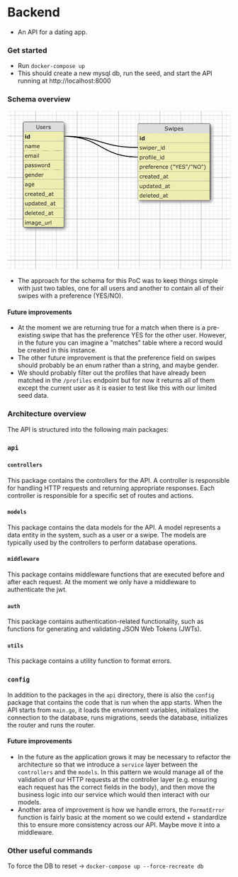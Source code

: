 # Backend
- An API for a dating app.
### Get started
- Run `docker-compose up`
- This should create a new mysql db, run the seed, and start the API running at http://localhost:8000

### Schema overview
![Screenshot](/images/schema.png)
- The approach for the schema for this PoC was to keep things simple with just two tables, one for all users and another to contain all of their swipes with a preference (YES/NO).
#### Future improvements
- At the moment we are returning true for a match when there is a pre-existing swipe that has the preference YES for the other user. However, in the future you can imagine a "matches" table where a record would be created in this instance.
- The other future improvement is that the preference field on swipes should probably be an enum rather than a string, and maybe gender.
- We should probably filter out the profiles that have already been matched in the `/profiles` endpoint but for now it returns all of them except the current user as it is easier to test like this with our limited seed data.

### Architecture overview
The API is structured into the following main packages:

### `api`
#### `controllers`
This package contains the controllers for the API. A controller is responsible for handling HTTP requests and returning appropriate responses. Each controller is responsible for a specific set of routes and actions.

#### `models`
This package contains the data models for the API. A model represents a data entity in the system, such as a user or a swipe. The models are typically used by the controllers to perform database operations.

#### `middleware`
This package contains middleware functions that are executed before and after each request. At the moment we only have a middleware to authenticate the jwt.

#### `auth`
This package contains authentication-related functionality, such as functions for generating and validating JSON Web Tokens (JWTs).

#### `utils`
This package contains a utility function to format errors.

### `config`
In addition to the packages in the `api` directory, there is also the `config` package that contains the code that is run when the app starts. When the API starts from `main.go`, it loads the environment variables, initializes the connection to the database, runs migrations, seeds the database, initializes the router and runs the router.

#### Future improvements
- In the future as the application grows it may be necessary to refactor the architecture so that we introduce a `service` layer between the `controllers` and the `models`. In this pattern we would manage all of the validation of our HTTP requests at the controller layer (e.g. ensuring each request has the correct fields in the body), and then move the business logic into our service which would then interact with our models.
- Another area of improvement is how we handle errors, the `FormatError` function is fairly basic at the moment so we could extend + standardize this to ensure more consistency across our API. Maybe move it into a middleware.

### Other useful commands
To force the DB to reset -> `docker-compose up --force-recreate db`
